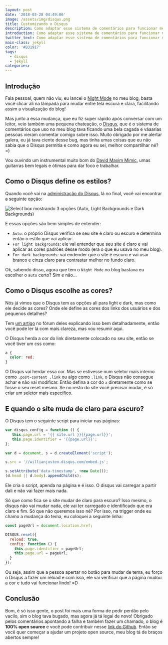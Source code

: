 ```yaml
---
layout: post
date: '2018-03-28 04:49:06'
image: /assets/img/disqus.png
title: Customizando o Disqus
description: Como adaptar esse sistema de comentários para funcionar melhor no seu site.
introduction: Como adaptar esse sistema de comentários para funcionar melhor no seu site.
twitter_text: Como adaptar esse sistema de comentários para funcionar melhor no seu site.
main-class: jekyll
color: '#B31917'
tags:
  - disqus
  - jekyll
categories:
---
```

## Introdução

Fala pessoal, quem não viu, eu lancei o [Night Mode](https://willianjusten.com.br/adicionando-night-mode-no-seu-site/) no meu blog, basta você clicar ali na lâmpada para mudar entre tela escura e clara, facilitando assim a visualização do blog!

Mas junto a essa mudança, que eu fiz super rápido após conversar com um leitor, veio também uma pequena chateação, o [Disqus](https://disqus.com/), que é o sistema de comentários que uso no meu blog tava ficando uma bela cagada e váaarias pessoas vieram comentar comigo sobre isso. Muito obrigado por me alertar galera, eu já tava ciente desse bug, mas tinha umas coisas que eu não sabia que o Disqus permitia e como agora eu sei, melhor compartilhar né? =)

Vou ouvindo um instrumental muito bom do [David Maxim Mimic](https://open.spotify.com/artist/0wQa1N4q3HmLwxqkpVcYhs?si=UDKr3WVnT0uk9SzXBI2qNA), umas guitarras bem legais e ótimas para dar foco e trabalhar.

## Como o Disqus define os estilos?

Quando você vai na [administração do Disqus](https://willianjusten.disqus.com/admin/settings/general/), lá no final, você vai encontrar a seguinte opção:

![Select box mostrando 3 opções (Auto, Light Backgrounds e Dark Backgrounds)](/assets/img/disqus-appearance.png)

E essas opções são bem simples de entender:

- `Auto`: o próprio Disqus verifica se seu site é claro ou escuro e determina então o estilo que vai aplicar.
- `For light backgrounds`: ele vai entender que seu site é claro e vai aplicar as cores padrões desse modo (era o que eu usava no meu blog).
- `For dark backgrounds`: vai endender que o site é escuro e vai usar branco e cinza claro para contrastar melhor no fundo claro.

Ok, sabendo disso, agora que tem o `Night Mode` no blog bastava eu escolher o `auto` certo? Sim e não...

## Como o Disqus escolhe as cores?

Nós já vimos que o Disqus tem as opções ali para light e dark, mas como ele decide as cores? Onde ele define as cores dos links dos usuários e dos pequenos detalhes?

Tem [um artigo](https://help.disqus.com/customer/portal/articles/545277-disqus-appearance-tweaks) no fórum deles explicando isso bem detalhadamente, então você pode ler lá com mais clareza, mas vou resumir aqui.

O Disqus herda a cor do link diretamente colocado no seu site, então se você tiver um css como:

```css
a {
  color: red;
}
```

O Disqus vai herdar essa cor. Mas se estivesse num seletor mais interno como `.post-content .link` ou algo como `.link`, o Disqus não consegue achar e não vai modificar. Então defina a cor do `a` diretamente como se fosse o seu reset mesmo. Se no resto do site você precisar mudar, é só criar um seletor mais específico.

## E quando o site muda de claro para escuro?

O Disqus tem o seguinte script para iniciar nas páginas:

```js
var disqus_config = function () {
   this.page.url = '{{ site.url }}{{page.url}}';
   this.page.identifier = '{{page.url}}';
};

var d = document, s = d.createElement('script');

s.src = '//willianjusten.disqus.com/embed.js';

s.setAttribute('data-timestamp', +new Date());
(d.head || d.body).appendChild(s);
```

Ele cria o script, apenda na página e é isso. O disqus vai carregar a partir dali e não vai fazer mais nada.

Só que como fica se o site mudar de claro para escuro? Isso mesmo, o disqus não vai mudar nada, ele vai ter carregado e identificado que era claro e fim. Só que não queremos isso né? Por isso, na trigger onde eu chamo a mudança do tema, eu coloquei a seguinte linha:

```js
const pageUrl = document.location.href;

DISQUS.reset({
  reload: true,
  config: function () {
    this.page.identifier = pageUrl;
    this.page.url = pageUrl;
  }
});
```

Ou seja, assim que a pessoa apertar no botão para mudar de tema, eu forço o Disqus a fazer um reload e com isso, ele vai verificar que a página mudou a cor e tudo vai funcionar lindo! =D

## Conclusão

Bom, é só isso gente, o post foi mais uma forma de pedir perdão pelo vacilo, sim o blog tava bugado, mas agora já tá legal de novo! Obrigado pelos comentários apontando a falha e também fazer um chamado, o blog é **100% open source** e você pode contribuir nesse [link do Github](https://github.com/willianjusten/willianjusten.github.io). Então se você quer começar a ajudar um projeto open source, meu blog tá de braços abertos sempre!
